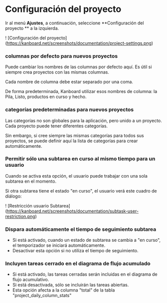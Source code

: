 ﻿Configuración del proyecto
==========================

Ir al menú **Ajustes**, a continuación, seleccione **Configuración del proyecto ** a la izquierda.

! [Configuración del proyecto] (https://kanboard.net/screenshots/documentation/project-settings.png)

### columnas por defecto para nuevos proyectos

Puede cambiar los nombres de las columnas por defecto aquí.
Es útil si siempre crea proyectos con las mismas columnas.

Cada nombre de columna debe estar separado por una coma.

De forma predeterminada, Kanboard utilizar esos nombres de columna: la Pila, Listo, productos en curso y hecho.

### categorías predeterminadas para nuevos proyectos

Las categorías no son globales para la aplicación, pero unido a un proyecto.
Cada proyecto puede tener diferentes categorías.

Sin embargo, si cree siempre las mismas categorías para todos sus proyectos, se puede definir aquí la lista de categorías para crear automáticamente.

### Permitir sólo una subtarea en curso al mismo tiempo para un usuario

Cuando se activa esta opción, el usuario puede trabajar con una sola subtarea en el momento.

Si otra subtarea tiene el estado "en curso", el usuario verá este cuadro de diálogo:

! [Restricción usuario Subtarea] (https://kanboard.net/screenshots/documentation/subtask-user-restriction.png)

### Dispara automáticamente el tiempo de seguimiento subtarea

- Si está activado, cuando un estado de subtarea se cambia a "en curso", el temporizador se iniciará automáticamente.
- Desactivar esta opción si no utiliza el tiempo de seguimiento.

### Incluyen tareas cerrado en el diagrama de flujo acumulado

- Si está activado, las tareas cerradas serán incluidas en el diagrama de flujo acumulativo.
- Si está desactivada, sólo se incluirán las tareas abiertas.
- Esta opción afecta a la columna "total" de la tabla "project_daily_column_stats"
